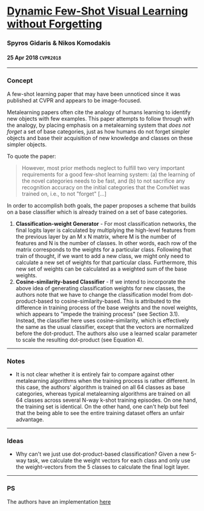# [Dynamic Few-Shot Visual Learning without Forgetting](https://arxiv.org/pdf/1804.09458)

### Spyros Gidaris & Nikos Komodakis

#### 25 Apr 2018 `CVPR2018`

---

### Concept

A few-shot learning paper that may have been unnoticed since it was published at CVPR and appears to be image-focused.

Metalearning papers often cite the analogy of humans learning to identify new objects with few examples. This paper attempts to follow through with the analogy, by placing emphasis on a metalearning system that *does not forget* a set of base categories, just as how humans do not forget simpler objects and base their acquisition of new knowledge and classes on these simpler objects.

To quote the paper:

> However, most prior methods neglect to fulfill two very important requirements for a good few-shot learning system: (a) the learning of the novel categories needs to be fast, and (b) to not sacrifice any recognition accuracy on the initial categories that the ConvNet was trained on, i.e., to not "forget" [...]

In order to accomplish both goals, the paper proposes a scheme that builds on a base classifier which is already trained on a set of base categories.

1. **Classification-weight Generator** - For most classification networks, the final logits layer is calculated by multiplying the high-level features from the previous layer by an M x N matrix, where M is the number of features and N is the number of classes. In other words, each row of the matrix corresponds to the weights for a particular class. Following that train of thought, if we want to add a new class, we might only need to calculate a new set of weights for that particular class. Furthermore, this new set of weights can be calculated as a weighted sum of the base weights.
2. **Cosine-similarity-based Classifier** - If we intend to incorporate the above idea of generating classification weights for new classes, the authors note that we have to change the classification model from dot-product-based to cosine-similarity-based. This is attributed to the difference in training process of the base weights and the novel weights, which appears to "impede the training process" (see Section 3.1). Instead, the classifier here uses cosine-similarity, which is effectively the same as the usual classifier, except that the vectors are normalized before the dot-product. The authors also use a learned scalar parameter to scale the resulting dot-product (see Equation 4).

---

### Notes

- It is not clear whether it is entirely fair to compare against other metalearning algorithms when the training process is rather different. In this case, the authors' algorithm is trained on all 64 classes as base categories, whereas typical metalearning algorithms are trained on all 64 classes across several N-way k-shot training episodes. On one hand, the training set is identical. On the other hand, one can't help but feel that the being able to see the entire training dataset offers an unfair advantage.

---

### Ideas

- Why can't we just use dot-product-based classification? Given a new 5-way task, we calculate the weight vectors for each class and only use the weight-vectors from the 5 classes to calculate the final logit layer.

---

### PS

The authors have an implementation [here](https://github.com/gidariss/FewShotWithoutForgetting)